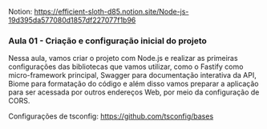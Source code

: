 Notion: https://efficient-sloth-d85.notion.site/Node-js-19d395da577080d1857df227077f1b96

### Aula 01 - Criação e configuração inicial do projeto

Nessa aula, vamos criar o projeto com Node.js e realizar as primeiras configurações das bibliotecas que vamos utilizar, como o Fastify como micro-framework principal, Swagger para documentação interativa da API, Biome para formatação do código e além disso vamos preparar a aplicação para ser acessada por outros endereços Web, por meio da configuração de CORS.

Configurações de tsconfig: https://github.com/tsconfig/bases